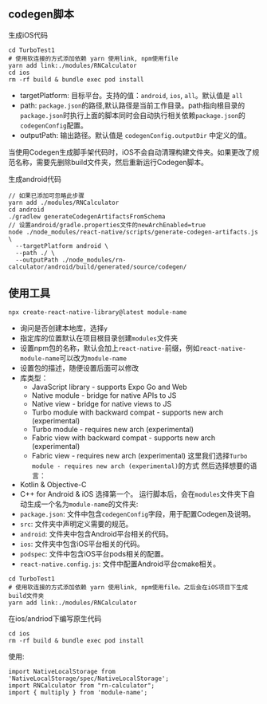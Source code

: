 
## codegen脚本
生成iOS代码

```
cd TurboTest1
# 使用软连接的方式添加依赖 yarn 使用link, npm使用file
yarn add link:./modules/RNCalculator
cd ios
rm -rf build & bundle exec pod install
```

* targetPlatform: 目标平台。支持的值：`android`, `ios`, `all`。默认值是 `all`
* path: `package.json`的路径,默认路径是当前工作目录。path指向根目录的`package.json`时执行上面的脚本同时会自动执行相关依赖`package.json`的`codegenConfig`配置。
* outputPath: 输出路径。默认值是 `codegenConfig.outputDir` 中定义的值。

当使用Codegen生成脚手架代码时，iOS不会自动清理构建文件夹。如果更改了规范名称，需要先删除build文件夹，然后重新运行Codegen脚本。

生成android代码
```
// 如果已添加可忽略此步骤
yarn add ./modules/RNCalculator
cd android
./gradlew generateCodegenArtifactsFromSchema
// 设置android/gradle.properties文件的newArchEnabled=true
node ./node_modules/react-native/scripts/generate-codegen-artifacts.js \
  --targetPlatform android \
  --path ./ \
  --outputPath ./node_modules/rn-calculator/android/build/generated/source/codegen/
```

## 使用工具
```
npx create-react-native-library@latest module-name
```
* 询问是否创建本地库，选择`y`
* 指定库的位置默认在项目根目录创建`modules`文件夹
* 设置npm包的名称，默认会加上`react-native-`前缀，例如`react-native-module-name`可以改为`module-name`
* 设置包的描述，随便设置后面可以修改
* 库类型：
  * JavaScript library - supports Expo Go and Web
  * Native module - bridge for native APIs to JS
  * Native view - bridge for native views to JS
  * Turbo module with backward compat - supports new arch (experimental)
  * Turbo module - requires new arch (experimental)
  * Fabric view with backward compat - supports new arch (experimental)
  * Fabric view - requires new arch (experimental)
这里我们选择`Turbo module - requires new arch (experimental)`的方式
然后选择想要的语言：
* Kotlin & Objective-C
* C++ for Android & iOS
选择第一个。
运行脚本后，会在`modules`文件夹下自动生成一个名为`module-name`的文件夹:
* `package.json`: 文件中包含`codegenConfig`字段，用于配置Codegen及说明。
* `src`: 文件夹中声明定义需要的规范。
* `android`: 文件夹中包含Android平台相关的代码。
* `ios`: 文件夹中包含iOS平台相关的代码。
* `podspec`: 文件中包含iOS平台pods相关的配置。
* `react-native.config.js`: 文件中配置Android平台cmake相关。

```
cd TurboTest1
# 使用软连接的方式添加依赖 yarn 使用link, npm使用file。之后会在iOS项目下生成build文件夹
yarn add link:./modules/RNCalculator

```
在ios/andriod下编写原生代码
```
cd ios
rm -rf build & bundle exec pod install
```

使用:
```
import NativeLocalStorage from 'NativeLocalStorage/spec/NativeLocalStorage';
import RNCalculator from "rn-calculator";
import { multiply } from 'module-name';
```